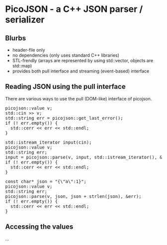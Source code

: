 # PicoJSON - a C++ JSON parser / serializer

## Blurbs

- header-file only
- no dependencies (only uses standard C++ libraries)
- STL-frendly (arrays are represented by using std::vector, objects are std::map)
- provides both pull interface and streaming (event-based) interface

## Reading JSON using the pull interface

There are various ways to use the pull (DOM-like) interface of picojson.

<pre>
picojson::value v;
std::cin &gt;&gt; v;
std::string err = picojson::get_last_error();
if (! err.empty()) {
  std::cerr &lt;&lt; err &lt;&lt; std::endl;
}
</pre>

<pre>
std::istream_iterator input(cin);
picojson::value v;
std::string err;
input = picojson::parse(v, input, std::istream_iterator(), &err);
if (! err.empty()) {
  std::cerr &lt;&lt; err &lt;&lt; std::endl;
}
</pre>

<pre>
const char* json = "{\"a\":1}";
picojson::value v;
std::string err;
picojson::parse(v, json, json + strlen(json), &err);
if (! err.empty()) {
  std::cerr &lt;&lt; err &lt;&lt; std::endl;
}
</pre>

## Accessing the values

...
